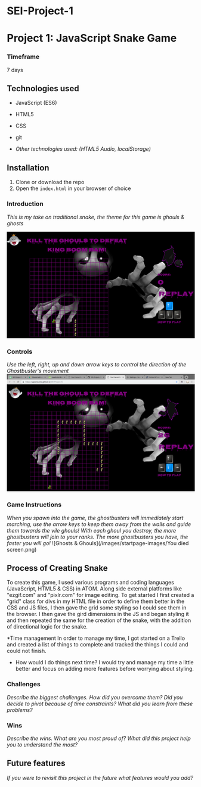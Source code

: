 # SEI-Project-1

# Project 1: JavaScript Snake Game

### Timeframe
7 days

## Technologies used

* JavaScript (ES6)
* HTML5
* CSS
* git

* _Other technologies used: (HTML5 Audio, localStorage)_

## Installation

1. Clone or download the repo
1. Open the `index.html` in your browser of choice

### Introduction
_This is my take on traditional snake, the theme for this game is ghouls & ghosts_

![Ghosts & Ghouls](/images/startpage-images/Preview.png)

### Controls
_Use the left, right, up and down arrow keys to control the direction of the Ghostbuster's movement_
![Ghosts & Ghouls](/images/startpage-images/pregame.png)

### Game Instructions
_When you spawn into the game, the ghostbusters will immediately start marching, use the arrow keys to keep them away from the walls and guide them towards the vile ghouls! With each ghoul you destroy, the more ghostbusters will join to your ranks. The more ghostbusters you have, the faster you will go!_
![Ghosts & Ghouls](/images/startpage-images/You died screen.png)

## Process of Creating Snake
To create this game, I used various programs and coding languages (JavaScript, HTML5 & CSS) in ATOM. Along side external platforms like "ezgif.com" and "pixlr.com" for image editing. To get started I first created a "grid" class for divs in my HTML file in order to define them better in the CSS and JS files, I then gave the grid some styling so I could see them in the browser. I then gave the gird dimensions in the JS and began styling it and then repeated the same for the creation of the snake, with the addition of directional logic for the snake.

*Time management
In order to manage my time, I got started on a Trello and created a list of things to complete and tracked the things I could and could not finish.

* How would I do things next time?
I would try and manage my time a little better and focus on adding more features before worrying about styling.

### Challenges
_Describe the biggest challenges. How did you overcome them? Did you decide to pivot because of time constraints? What did you learn from these problems?_

### Wins
_Describe the wins. What are you most proud of? What did this project help you to understand the most?_

## Future features
_If you were to revisit this project in the future what features would you add?_
